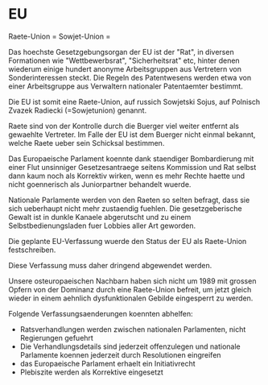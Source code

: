 # EU

Raete-Union = Sowjet-Union =

Das hoechste Gesetzgebungsorgan der EU ist der \"Rat\", in diversen
Formationen wie \"Wettbewerbsrat\", \"Sicherheitsrat\" etc, hinter denen
wiederum einige hundert anonyme Arbeitsgruppen aus Vertretern von
Sonderinteressen steckt. Die Regeln des Patentwesens werden etwa von
einer Arbeitsgruppe aus Verwaltern nationaler Patentaemter bestimmt.

Die EU ist somit eine Raete-Union, auf russich Sowjetski Sojus, auf
Polnisch Zvazek Radiecki (=Sowjetunion) genannt.

Raete sind von der Kontrolle durch die Buerger viel weiter entfernt als
gewaehlte Vertreter. Im Falle der EU ist dem Buerger nicht einmal
bekannt, welche Raete ueber sein Schicksal bestimmen.

Das Europaeische Parlament koennte dank staendiger Bombardierung mit
einer Flut unsinniger Gesetzesantraege seitens Kommission und Rat selbst
dann kaum noch als Korrektiv wirken, wenn es mehr Rechte haette und
nicht goennerisch als Juniorpartner behandelt wuerde.

Nationale Parlamente werden von den Raeten so selten befragt, dass sie
sich ueberhaupt nicht mehr zustaendig fuehlen. Die gesetzgeberische
Gewalt ist in dunkle Kanaele abgerutscht und zu einem
Selbstbedienungsladen fuer Lobbies aller Art geworden.

Die geplante EU-Verfassung wuerde den Status der EU als Raete-Union
festschreiben.

Diese Verfassung muss daher dringend abgewendet werden.

Unsere osteuropaeischen Nachbarn haben sich nicht um 1989 mit grossen
Opfern von der Dominanz durch eine Raete-Union befreit, um jetzt gleich
wieder in einem aehnlich dysfunktionalen Gebilde eingesperrt zu werden.

Folgende Verfassungsaenderungen koennten abhelfen:

-   Ratsverhandlungen werden zwischen nationalen Parlamenten, nicht
    Regierungen gefuehrt
-   Die Verhandlungsdetails sind jederzeit offenzulegen und nationale
    Parlamente koennen jederzeit durch Resolutionen eingreifen
-   das Europaeische Parlament erhaelt ein Initiativrecht
-   Plebiszite werden als Korrektive eingesetzt
